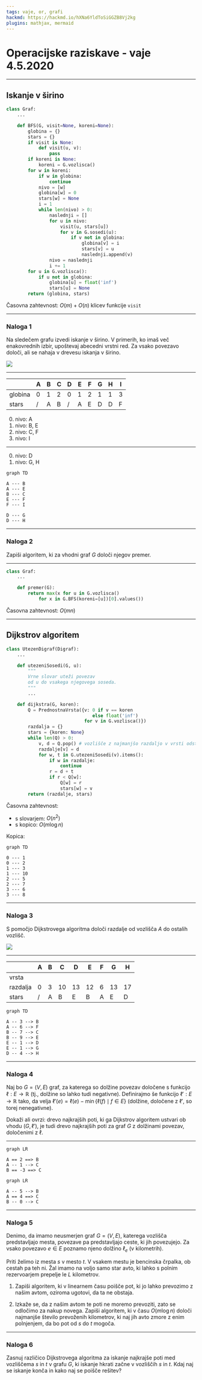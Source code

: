 ```yaml
---
tags: vaje, or, grafi
hackmd: https://hackmd.io/hXNa6YldToSiGGZB8Vj2kg
plugins: mathjax, mermaid
---
```

# Operacijske raziskave - vaje 4.5.2020

---

## Iskanje v širino

```python
class Graf:
    ...

    def BFS(G, visit=None, koreni=None):
        globina = {}
        stars = {}
        if visit is None:
            def visit(u, v):
                pass
        if koreni is None:
            koreni = G.vozlisca()
        for w in koreni:
            if w in globina:
                continue
            nivo = [w]
            globina[w] = 0
            stars[w] = None
            i = 1
            while len(nivo) > 0:
                naslednji = []
                for u in nivo:
                    visit(u, stars[u])
                    for v in G.sosedi(u):
                        if v not in globina:
                            globina[v] = i
                            stars[v] = u
                            naslednji.append(v)
                nivo = naslednji
                i += 1
        for u in G.vozlisca():
            if u not in globina:
                globina[u] = float('inf')
                stars[u] = None
        return (globina, stars)
```

Časovna zahtevnost: $O(m) + O(n)$ klicev funkcije `visit`

---

### Naloga 1

Na sledečem grafu izvedi iskanje v širino. V primerih, ko imaš več enakovrednih izbir, upoštevaj abecedni vrstni red. Za vsako povezavo določi, ali se nahaja v drevesu iskanja v širino.

![](https://jaanos.github.io/operacijske-raziskave/zapiski/2020/2020-05-04/graf1.png)

----

|         | A | B | C | D | E | F | G | H | I |
| ------- | - | - | - | - | - | - | - | - | - |
| globina | 0 | 1 | 2 | 0 | 1 | 2 | 1 | 1 | 3 |
| stars   | / | A | B | / | A | E | D | D | F |

0. nivo: A
1. nivo: B, E
2. nivo: C, F
3. nivo: I

----

0. nivo: D
1. nivo: G, H

```mermaid
graph TD

A --- B
A --- E
B --- C
E --- F
F --- I

D --- G
D --- H
```

---

### Naloga 2

Zapiši algoritem, ki za vhodni graf <i>$G$</i> določi njegov premer.

----

```python
class Graf:
    ...

    def premer(G):
        return max(x for u in G.vozlisca()
            for x in G.BFS(koreni=[u])[0].values())
```

Časovna zahtevnost: $O(mn)$

---

## Dijkstrov algoritem

```python
class UtezenDigraf(Digraf):
    ...

    def utezeniSosedi(G, u):
        """
        Vrne slovar uteži povezav
        od u do vsakega njegovega soseda.
        """
        ...

    def dijkstra(G, koren):
        Q = PrednostnaVrsta({v: 0 if v == koren
                                else float('inf')
                             for v in G.vozlisca()})
        razdalja = {}
        stars = {koren: None}
        while len(Q) > 0:
            v, d = Q.pop() # vozlišče z najmanjšo razdaljo v vrsti odstranimo iz vrste
            razdalje[v] = d
            for w, t in G.utezeniSosedi(v).items():
                if w in razdalje:
                    continue
                r = d + t
                if r < Q[w]:
                    Q[w] = r
                    stars[w] = v
        return (razdalje, stars)
```

Časovna zahtevnost:
* s slovarjem: $O(n^2)$
* s kopico: $O(m \log n)$

Kopica:
```mermaid
graph TD

0 --- 1
0 --- 2
1 --- 3
1 --- 10
2 --- 5
2 --- 7
3 --- 6
3 --- 8
```

---

### Naloga 3

S pomočjo Dijkstrovega algoritma določi razdalje od vozlišča <i>$A$</i> do ostalih vozlišč.

![](https://jaanos.github.io/operacijske-raziskave/zapiski/2020/2020-05-04/graf2.png)

----

|          | A | B | C  | D  | E  | F | G  | H  |
| -------- | - | - | -- | -- | -- | - | -- | -- |
| vrsta    |   |   |    |    |    |   |    |    |
| razdalja | 0 | 3 | 10 | 13 | 12 | 6 | 13 | 17 |
| stars    | / | A | B  | E  | B  | A | E  | D  |

```mermaid
graph TD

A -- 3 --> B
A -- 6 --> F
B -- 7 --> C
B -- 9 --> E
E -- 1 --> D
E -- 1 --> G
D -- 4 --> H
```

---

### Naloga 4

Naj bo $G = (V, E)$ graf, za katerega so dolžine povezav določene s funkcijo $\ell : E \to \mathbb{R}$ (tj., dolžine so lahko tudi negativne). Definirajmo še funkcijo $\ell' : E \to \mathbb{R}$ tako, da velja $\ell'(e) = \ell(e) - \min\{\ell(f) \mid f \in E\}$ (dolžine, določene z $\ell'$, so torej nenegativne). 

Dokaži ali ovrzi: drevo najkrajših poti, ki ga Dijkstrov algoritem ustvari ob vhodu $(G, \ell')$, je tudi drevo najkrajših poti za graf <i>$G$</i> z dolžinami povezav, določenimi z $\ell$.

----

```mermaid
graph LR

A == 2 ==> B
A -- 1 --> C
B == -3 ==> C
```

```mermaid
graph LR

A -- 5 --> B
A == 4 ==> C
B -- 0 --> C
```

---

### Naloga 5

Denimo, da imamo neusmerjen graf $G = (V, E)$, katerega vozlišča predstavljajo mesta, povezave pa predstavljajo ceste, ki jih povezujejo. Za vsako povezavo $e \in E$ poznamo njeno dolžino $\ell_e$ (v kilometrih).

Priti želimo iz mesta <i>$s$</i> v mesto <i>$t$</i>. V vsakem mestu je bencinska črpalka, ob cestah pa teh ni. Žal imamo na voljo samo star avto, ki lahko s polnim rezervoarjem prepelje le <i>$L$</i> kilometrov.

1. Zapiši algoritem, ki v linearnem času poišče pot, ki jo lahko prevozimo z našim avtom, oziroma ugotovi, da ta ne obstaja.

2. Izkaže se, da z našim avtom te poti ne moremo prevoziti, zato se odločimo za nakup novega. Zapiši algoritem, ki v času $O(m \log n)$ določi najmanjše število prevoženih kilometrov, ki naj jih avto zmore z enim polnjenjem, da bo pot od <i>$s$</i> do <i>$t$</i> mogoča.

---

### Naloga 6

Zasnuj različico Dijkstrovega algoritma za iskanje najkrajše poti med vozliščema <i>$s$</i> in <i>$t$</i> v grafu <i>$G$</i>, ki iskanje hkrati začne v vozliščih <i>$s$</i> in <i>$t$</i>. Kdaj naj se iskanje konča in kako naj se poišče rešitev?
